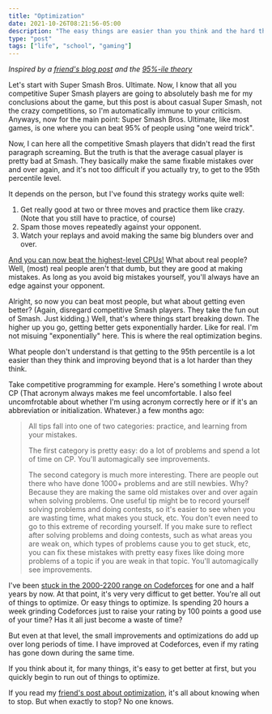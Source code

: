 ```yaml
---
title: "Optimization"
date: 2021-10-26T08:21:56-05:00
description: "The easy things are easier than you think and the hard things are harder."
type: "post"
tags: ["life", "school", "gaming"]
---
```



*Inspired by a [friend's blog post](https://michaelcao.substack.com/p/optimization) and the [95%-ile theory](https://danluu.com/p95-skill/)*

Let's start with Super Smash Bros. Ultimate. Now, I know that all you competitive Super Smash players are going to absolutely bash me for my conclusions about the game, but this post is about casual Super Smash, not the crazy competitions, so I'm automatically immune to your criticism. Anyways, now for the main point: Super Smash Bros. Ultimate, like most games, is one where you can beat 95% of people using "one weird trick".

Now, I can here all the competitive Smash players that didn't read the first paragraph screaming. But the truth is that the average casual player is pretty bad at Smash. They basically make the same fixable mistakes over and over again, and it's not too difficult if you actually try, to get to the 95th percentile level.

It depends on the person, but I've found this strategy works quite well:

1. Get really good at two or three moves and practice them like crazy. (Note that you still have to practice, of course)
2. Spam those moves repeatedly against your opponent.
3. Watch your replays and avoid making the same big blunders over and over.

[And you can now beat the highest-level CPUs!](https://tube.exozy.me/w/mUm4CZ5SDLRr4xa25fmoju) What about real people? Well, (most) real people aren't that dumb, but they are good at making mistakes. As long as you avoid big mistakes yourself, you'll always have an edge against your opponent. 

Alright, so now you can beat most people, but what about getting even better? (Again, disregard competitive Smash players. They take the fun out of Smash. Just kidding.) Well, that's where things start breaking down. The higher up you go, getting better gets exponentially harder. Like for real. I'm not misuing "exponentially" here. This is where the real optimization begins.

What people don't understand is that getting to the 95th percentile is a lot easier than they think and improving beyond that is a lot harder than they think.

Take competitive programming for example. Here's something I wrote about CP (That acronym always makes me feel uncomfortable. I also feel uncomfrotable about whether I'm using acronym correctly here or if it's an abbreviation or initialization. Whatever.) a few months ago:

> All tips fall into one of two categories: practice, and learning from your mistakes.
> 
> The first category is pretty easy: do a lot of problems and spend a lot of time on CP. You'll automagically see improvements.
> 
> The second category is much more interesting. There are people out there who have done 1000+ problems and are still newbies. Why? Because they are making the same old mistakes over and over again when solving problems. One useful tip might be to record yourself solving problems and doing contests, so it's easier to see when you are wasting time, what makes you stuck, etc. You don't even need to go to this extreme of recording yourself. If you make sure to reflect after solving problems and doing contests, such as what areas you are weak on, which types of problems cause you to get stuck, etc, you can fix these mistakes with pretty easy fixes like doing more problems of a topic if you are weak in that topic. You'll automagically see improvements.

I've been [stuck in the 2000-2200 range on Codeforces](https://codeforces.com/profile/Ta180m) for one and a half years by now. At that point, it's very very difficut to get better. You're all out of things to optimize. Or easy things to optimize. Is spending 20 hours a week grinding Codeforces just to raise your rating by 100 points a good use of your time? Has it all just become a waste of time?

But even at that level, the small improvements and optimizations do add up over long periods of time. I have improved at Codeforces, even if my rating has gone down during the same time.

If you think about it, for many things, it's easy to get better at first, but you quickly begin to run out of things to optimize.

If you read my [friend's post about optimization](https://michaelcao.substack.com/p/optimization), it's all about knowing when to stop. But when exactly to stop? No one knows.
